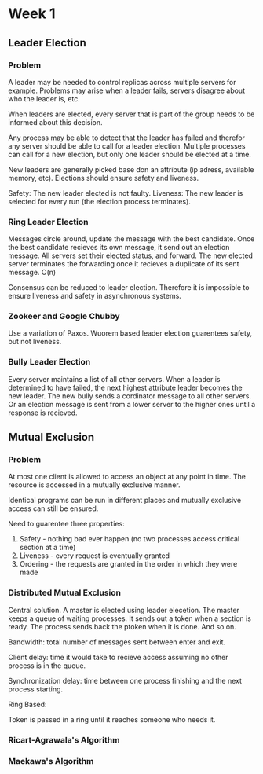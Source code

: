 # Week 1

## Leader Election

### Problem

A leader may be needed to control replicas across multiple servers for example. Problems may arise when a leader fails, servers disagree about who the leader is, etc.

When leaders are elected, every server that is part of the group needs to be informed about this decision.

Any process may be able to detect that the leader has failed and therefor any server should be able to call for a leader election. Multiple processes can call for a new election, but only one leader should be elected at a time.

New leaders are generally picked base don an attribute (ip adress, available memory, etc). Elections should ensure safety and liveness.

Safety: The new leader elected is not faulty.
Liveness: The new leader is selected for every run (the election process terminates).

### Ring Leader Election

Messages circle around, update the message with the best candidate. Once the best candidate recieves its own message, it send out an election message. All servers set their elected status, and forward. The new elected server terminates the forwarding once it recieves a duplicate of its sent message. O(n)

Consensus can be reduced to leader election. Therefore it is impossible to ensure liveness and safety in asynchronous systems.

### Zookeer and Google Chubby

Use a variation of Paxos. Wuorem based leader election guarentees safety, but not liveness.

### Bully Leader Election

Every server maintains a list of all other servers. When a leader is determined to have failed, the next highest attribute leader becomes the new leader. The new bully sends a cordinator message to all other servers. Or an election message is sent from a lower server to the higher ones until a response is recieved.

## Mutual Exclusion

### Problem

At most one client is allowed to access an object at any point in time. The resource is accessed in a mutually exclusive manner.

Identical programs can be run in different places and mutually exclusive access can still be ensured.

Need to guarentee three properties:

1. Safety - nothing bad ever happen (no two processes access critical section at a time)
2. Liveness - every request is eventually granted
3. Ordering - the requests are granted in the order in which they were made

### Distributed Mutual Exclusion

Central solution. A master is elected using leader elecetion. The master keeps a queue of waiting processes. It sends out a token when a section is ready. The process sends back the ptoken when it is done. And so on.

Bandwidth: total number of messages sent between enter and exit.

Client delay: time it would take to recieve access assuming no other process is in the queue.

Synchronization delay: time between one process finishing and the next process starting.

Ring Based:

Token is passed in a ring until it reaches someone who needs it.

### Ricart-Agrawala's Algorithm

### Maekawa's Algorithm

